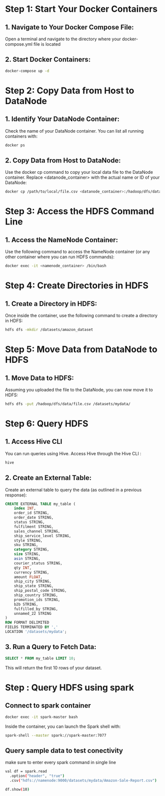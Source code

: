 # Step 1: Start Your Docker Containers
## 1. Navigate to Your Docker Compose File:
Open a terminal and navigate to the directory where your docker-compose.yml file is located
## 2. Start Docker Containers:
```bash
docker-compose up -d
```
# Step 2: Copy Data from Host to DataNode
## 1. Identify Your DataNode Container:
Check the name of your DataNode container. You can list all running containers with:

```bash
docker ps
```
## 2. Copy Data from Host to DataNode:
Use the docker cp command to copy your local data file to the DataNode container. Replace <datanode_container> with the actual name or ID of your DataNode:

```bash
docker cp /path/to/local/file.csv <datanode_container>:/hadoop/dfs/data/
```
# Step 3: Access the HDFS Command Line
## 1. Access the NameNode Container:
Use the following command to access the NameNode container (or any other container where you can run HDFS commands):

```bash
docker exec -it <namenode_container> /bin/bash
```
# Step 4: Create Directories in HDFS
## 1. Create a Directory in HDFS:
Once inside the container, use the following command to create a directory in HDFS:

```bash
hdfs dfs -mkdir /datasets/amazon_dataset
```

# Step 5: Move Data from DataNode to HDFS
## 1. Move Data to HDFS:
Assuming you uploaded the file to the DataNode, you can now move it to HDFS:

```bash
hdfs dfs -put /hadoop/dfs/data/file.csv /datasets/mydata/
```

# Step 6: Query HDFS
## 1. Access Hive CLI 
You can run queries using Hive. Access Hive through the Hive CLI :

```bash 
hive
```

## 2. Create an External Table:

Create an external table to query the data (as outlined in a previous response):
```sql
CREATE EXTERNAL TABLE my_table (
    index INT,
    order_id STRING,
    order_date STRING,
    status STRING,
    fulfilment STRING,
    sales_channel STRING,
    ship_service_level STRING,
    style STRING,
    sku STRING,
    category STRING,
    size STRING,
    asin STRING,
    courier_status STRING,
    qty INT,
    currency STRING,
    amount FLOAT,
    ship_city STRING,
    ship_state STRING,
    ship_postal_code STRING,
    ship_country STRING,
    promotion_ids STRING,
    b2b STRING,
    fulfilled_by STRING,
    unnamed_22 STRING
)
ROW FORMAT DELIMITED
FIELDS TERMINATED BY ','
LOCATION '/datasets/mydata';
```
## 3. Run a Query to Fetch Data:
```sql 
SELECT * FROM my_table LIMIT 10;
```
This will return the first 10 rows of your dataset.


# Step : Query HDFS using spark

## Connect to spark container

```bash
docker exec -it spark-master bash
```

Inside the container, you can launch the Spark shell with:

```bash
spark-shell --master spark://spark-master:7077

```

## Query sample data to test conectivity 

make sure to enter every spark command in single line

```bash 
val df = spark.read
  .option("header", "true")
  .csv("hdfs://namenode:9000/datasets/mydata/Amazon-Sale-Report.csv")

df.show(10)

```
